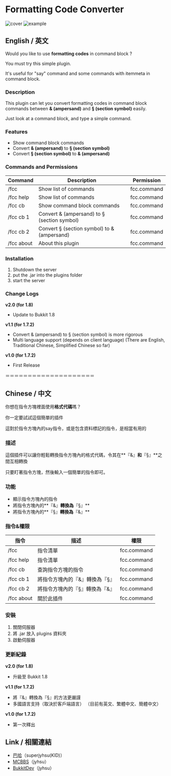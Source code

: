 # Formatting Code Converter

![cover](http://dev.bukkit.org/media/images/69/243/FormattingCodeConverter_cover.png)
![example](http://dev.bukkit.org/media/images/69/244/FormattingCodeConverter.png)
## English / 英文

Would you like to use **formatting codes** in command block ?

You must try this simple plugin.

It's useful for "say" command and some commands with itemmeta in command block.

### Description
This plugin can let you convert formatting codes in command block commands between **& (ampersand)** and **§ (section symbol)** easily.

Just look at a command block, and type a simple command.

### Features
* Show command block commands
* Convert **& (ampersand)** to **§ (section symbol)**
* Convert **§ (section symbol)** to **& (ampersand)**

### Commands and Permissions
|Command|Description|Permission|
|---|---|---|
|/fcc|Show list of commands|fcc.command|
|/fcc help|Show list of commands|fcc.command|
|/fcc cb|Show command block commands|fcc.command|
|/fcc cb 1|Convert & (ampersand) to § (section symbol)|fcc.command|
|/fcc cb 2|Convert § (section symbol) to & (ampersand)|fcc.command|
|/fcc about|About this plugin|fcc.command|

### Installation

1. Shutdown the server
1. put the .jar into the plugins folder
1. start the server

### Change Logs
**v2.0 (for 1.8)**

* Update to Bukkit 1.8

**v1.1 (for 1.7.2)**

* Convert & (ampersand) to § (section symbol) is more rigorous
* Multi language support (depends on client language)
(There are English, Traditional Chinese, Simplified Chinese so far)

**v1.0 (for 1.7.2)**

- First Release

＝＝＝＝＝＝＝＝＝＝＝＝＝＝＝＝＝＝＝＝

## Chinese / 中文

你想在指令方塊裡面使用**格式代碼**嗎？

你一定要試試這個簡單的插件

這對於指令方塊內的say指令，或是包含資料標記的指令，是相當有用的

### 描述
這個插件可以讓你輕鬆轉換指令方塊內的格式代碼，令其在**『&』**和**『§』**之間互相轉換

只要盯著指令方塊，然後輸入一個簡單的指令即可。

### 功能
* 顯示指令方塊內的指令
* 將指令方塊內的**『&』**轉換為**『§』**
* 將指令方塊內的**『§』**轉換為**『&』**

### 指令&權限
|指令|描述|權限|
|---|---|---|
|/fcc|指令清單|fcc.command|
|/fcc help|指令清單|fcc.command|
|/fcc cb|查詢指令方塊的指令|fcc.command|
|/fcc cb 1|將指令方塊內的『&』轉換為『§』|fcc.command|
|/fcc cb 2|將指令方塊內的『§』轉換為『&』|fcc.command|
|/fcc about|關於此插件|fcc.command|

### 安裝
1. 關閉伺服器
1. 將 .jar 放入 plugins 資料夾
1. 啟動伺服器

### 更新紀錄
**v2.0 (for 1.8)**

* 升級至 Bukkit 1.8

**v1.1 (for 1.7.2)**

* 將『&』轉換為『§』的方法更嚴謹
* 多國語言支持（取決於客戶端語言）
（目前有英文、繁體中文、簡體中文）

**v1.0 (for 1.7.2)**

* 第一次釋出

## Link / 相關連結
* [巴哈](http://home.gamer.com.tw/creationDetail.php?sn=2346905)（superjyhsu(KID)）
* [MCBBS](http://www.mcbbs.net/thread-233942-1-1.html)（jyhsu）
* [BukkitDev](http://dev.bukkit.org/bukkit-plugins/formattingcodeconverter/)（jyhsu）
